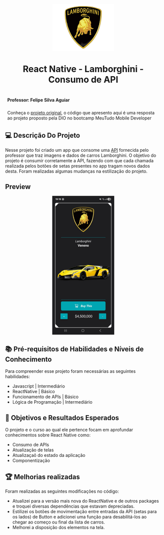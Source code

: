 <!--START_SECTION:header-->
<div align="center">
  <p align="center">
    <img 
      alt="Lamborghini Logo" 
      src="https://raw.githubusercontent.com/tauamendonca/lamborghini-app/refs/heads/main/assets/logo.png" 
      width="200px" 
    />
    <h1>React Native - Lamborghini - Consumo de API</h1>
  </p>
</div>
<!--END_SECTION:header-->

</p>

<!--  -->
<table align="center">
<thead>
  <tr>
    <td>
        <p align="center"> <h4> Professor: Felipe Silva Aguiar</h4></p>
    </td>
      </tr>
       <tr>
    <td>
Conheça o <a href = "https://github.com/digitalinnovationone/trilha-react-native-expo-lamborghini-app">projeto original</a>, o código que apresento aqui é uma resposta ao projeto proposto pela DIO no bootcamp MeuTudo Mobile Developer<br>
 </td>
      </tr>
</thead>
</table>
<!--  -->


## 💻 Descrição Do Projeto

Nesse projeto foi criado um app que consome uma [API](https://digitalinnovationone.github.io/fake-data-api-lamborghini/api/lamborghini.json) fornecida pelo professor que traz imagens e dados de carros Lamborghini. O objetivo do projeto é consumir corretamente a API, fazendo com que cada chamada realizada pelos botões de setas presentes no app tragam novos dados desta. Foram realizadas algumas mudanças na estilização do projeto. 

## Preview
<center><img 
      alt="App screen with a Lamborghini car, a Lamborghini logo, the car price, a button written 'buy now' and two buttons that navigate forward or backwards through cars" 
      src="https://raw.githubusercontent.com/tauamendonca/lamborghini-app/refs/heads/main/github/preview.jpg" 
      width="200px"
/></center>


## 📚 Pré-requisitos de Habilidades e Níveis de Conhecimento

Para compreender esse projeto foram necessárias as seguintes habilidades:

  - Javascript | Intermediário
  - ReactNative | Básico
  - Funcionamento de APIs | Básico
  - Lógica de Programação | Intermediário


## 🎯 Objetivos e Resultados Esperados

O projeto e o curso ao qual ele pertence focam em aprofundar conhecimentos sobre React Native como:
- Consumo de APIs
- Atualização de telas
- Atualizaçaõ do estado da aplicação
- Componentização


## 🏆 Melhorias realizadas

Foram realizadas as seguintes modificações no código: 
- Atualizei para a versão mais nova do ReactNative e de outros packages e troquei diversas dependências que estavam depreciadas.
- Estilizei os botões de movimentação entre entradas da API (setas para os lados) de Button e adicionei uma função para desabilitá-los ao chegar ao começo ou final da lista de carros. 
- Melhorei a disposição dos elementos na tela.
